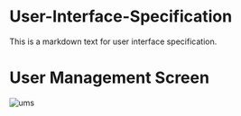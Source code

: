 # User-Interface-Specification
This is a markdown text for user interface specification.


# User Management Screen

![ums](https://lists.office.com/Images/969df1bb-97b6-44ef-9108-dc18a5fd96c2/298428f6-6729-4501-a9de-dcaf554877fe/T3L0G2MKUPU8GQUY8YHP00Z9RB/c2f1cb7e-5022-433a-93a2-1ac0b6ec1015)

